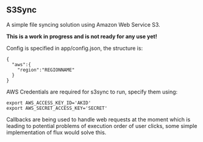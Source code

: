 S3Sync
------------
A simple file syncing solution using Amazon Web Service S3.

**This is a work in progress and is not ready for any use yet!**

Config is specified in app/config.json, the structure is:
```
{
  "aws":{
    "region":"REGIONNAME"
  }
}
```
AWS Credentials are required for s3sync to run, specify them using:
```
export AWS_ACCESS_KEY_ID='AKID'
export AWS_SECRET_ACCESS_KEY='SECRET'
```

Callbacks are being used to handle web requests at the moment which is leading
to potential problems of execution order of user clicks, some simple
implementation of flux would solve this.
